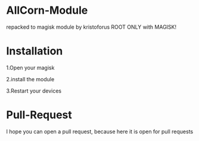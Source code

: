 # AllCorn-Module

repacked to magisk module by kristoforus
ROOT ONLY with MAGISK!

# Installation

1.Open your magisk

2.install the module

3.Restart your devices


# Pull-Request

I hope you can open a pull request, because here it is open for pull requests
